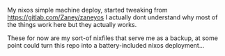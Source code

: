 My nixos simple machine deploy, started tweaking from
https://gitlab.com/Zaney/zaneyos I actually dont understand why most of the
things work here but they actually works.

These for now are my sort-of nixfiles that serve me as a backup, at some point
could turn this repo into a battery-included nixos deployment...
